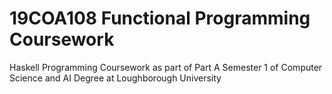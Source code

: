 # 19COA108 Functional Programming Coursework
Haskell Programming Coursework as part of Part A Semester 1 of Computer Science and AI Degree at Loughborough University
